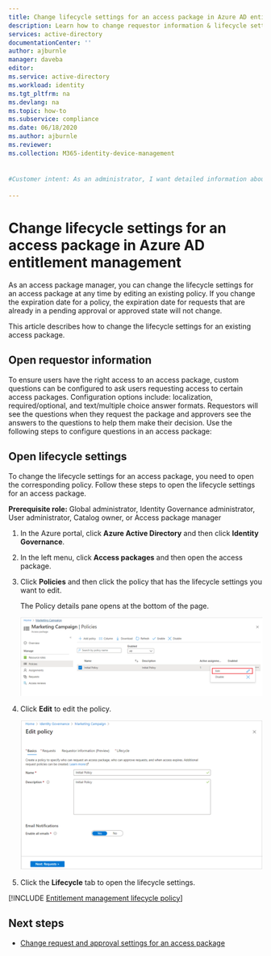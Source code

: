 ```yaml
---
title: Change lifecycle settings for an access package in Azure AD entitlement management - Azure Active Directory
description: Learn how to change requestor information & lifecycle settings for an access package in Azure Active Directory entitlement management.
services: active-directory
documentationCenter: ''
author: ajburnle
manager: daveba
editor: 
ms.service: active-directory
ms.workload: identity
ms.tgt_pltfrm: na
ms.devlang: na
ms.topic: how-to
ms.subservice: compliance
ms.date: 06/18/2020
ms.author: ajburnle
ms.reviewer: 
ms.collection: M365-identity-device-management


#Customer intent: As an administrator, I want detailed information about how I can edit an access package to include requestor infromation to screen requestors and get requestors the resources they need to perform their job.

---
```

# Change lifecycle settings for an access package in Azure AD entitlement management

As an access package manager, you can change the lifecycle settings for an access package at any time by editing an existing policy. If you change the expiration date for a policy, the expiration date for requests that are already in a pending approval or approved state will not change.

This article describes how to change the lifecycle settings for an existing access package.

## Open requestor information
To ensure users have the right access to an access package, custom questions can be configured to ask users requesting access to certain access packages. Configuration options include: localization, required/optional, and text/multiple choice answer formats. Requestors  will see the questions when they request the package and approvers see the answers to the questions to help them make their decision. Use the following steps to configure questions in an access package:

## Open lifecycle settings

To change the lifecycle settings for an access package, you need to open the corresponding policy. Follow these steps to open the lifecycle settings for an access package.

**Prerequisite role:** Global administrator, Identity Governance administrator, User administrator, Catalog owner, or Access package manager

1. In the Azure portal, click **Azure Active Directory** and then click **Identity Governance**.

1. In the left menu, click **Access packages** and then open the access package.

1. Click **Policies** and then click the policy that has the lifecycle settings you want to edit.

    The Policy details pane opens at the bottom of the page.

    ![Access package - Policy details pane](./media/entitlement-management-shared/policy-details.png)

1. Click **Edit** to edit the policy.

    ![Access package - Edit policy](./media/entitlement-management-shared/policy-edit.png)

1. Click the **Lifecycle** tab to open the lifecycle settings.

[!INCLUDE [Entitlement management lifecycle policy](../../../includes/active-directory-entitlement-management-lifecycle-policy.md)]

## Next steps

- [Change request and approval settings for an access package](entitlement-management-access-package-request-policy.md)